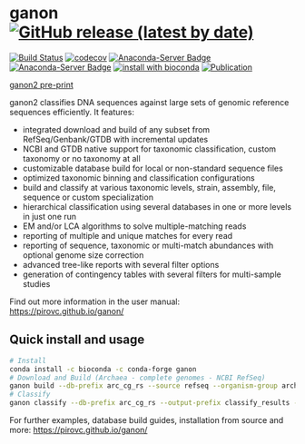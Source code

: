 # ganon [![GitHub release (latest by date)](https://img.shields.io/github/v/release/pirovc/ganon)](https://github.com/pirovc/ganon)

[![Build Status](https://travis-ci.com/pirovc/ganon.svg?branch=master)](https://travis-ci.com/pirovc/ganon) [![codecov](https://codecov.io/gh/pirovc/ganon/branch/master/graph/badge.svg)](https://codecov.io/gh/pirovc/ganon) [![Anaconda-Server Badge](https://anaconda.org/bioconda/ganon/badges/downloads.svg)](https://anaconda.org/bioconda/ganon) [![Anaconda-Server Badge](https://anaconda.org/bioconda/ganon/badges/platforms.svg)](https://anaconda.org/bioconda/ganon) [![install with bioconda](https://img.shields.io/badge/install%20with-bioconda-brightgreen.svg?style=flat)](http://bioconda.github.io/recipes/ganon/README.html) [![Publication](https://img.shields.io/badge/DOI-10.1101%2F406017-blue)](https://dx.doi.org/10.1093/bioinformatics/btaa458)

[ganon2 pre-print](https://www.biorxiv.org/content/10.1101/2023.12.07.570547)

ganon2 classifies DNA sequences against large sets of genomic reference sequences efficiently. It features:

- integrated download and build of any subset from RefSeq/Genbank/GTDB with incremental updates
- NCBI and GTDB native support for taxonomic classification, custom taxonomy or no taxonomy at all
- customizable database build for local or non-standard sequence files
- optimized taxonomic binning and classification configurations
- build and classify at various taxonomic levels, strain, assembly, file, sequence or custom specialization
- hierarchical classification using several databases in one or more levels in just one run
- EM and/or LCA algorithms to solve multiple-matching reads
- reporting of multiple and unique matches for every read
- reporting of sequence, taxonomic or multi-match abundances with optional genome size correction
- advanced tree-like reports with several filter options
- generation of contingency tables with several filters for multi-sample studies

Find out more information in the user manual: https://pirovc.github.io/ganon/

## Quick install and usage

```sh
# Install
conda install -c bioconda -c conda-forge ganon
# Download and Build (Archaea - complete genomes - NCBI RefSeq)
ganon build --db-prefix arc_cg_rs --source refseq --organism-group archaea --complete-genomes --threads 24
# Classify
ganon classify --db-prefix arc_cg_rs --output-prefix classify_results --paired-reads my_reads.1.fq.gz my_reads.2.fq.gz --threads 24
```

For further examples, database build guides, installation from source and more: https://pirovc.github.io/ganon/